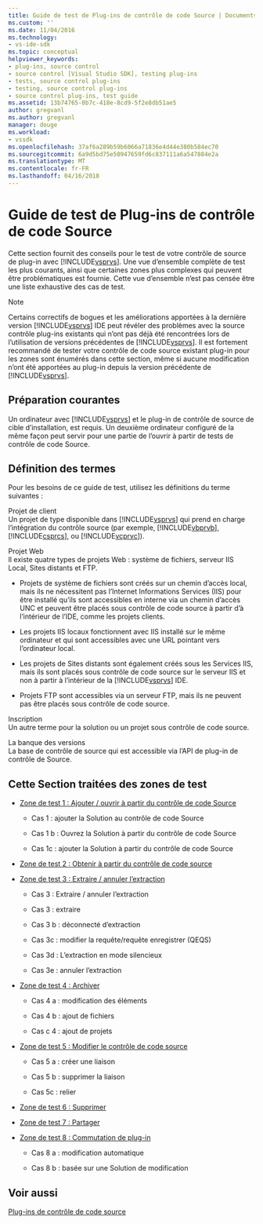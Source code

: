 ```yaml
---
title: Guide de test de Plug-ins de contrôle de code Source | Documents Microsoft
ms.custom: ''
ms.date: 11/04/2016
ms.technology:
- vs-ide-sdk
ms.topic: conceptual
helpviewer_keywords:
- plug-ins, source control
- source control [Visual Studio SDK], testing plug-ins
- tests, source control plug-ins
- testing, source control plug-ins
- source control plug-ins, test guide
ms.assetid: 13b74765-0b7c-418e-8cd9-5f2e8db51ae5
author: gregvanl
ms.author: gregvanl
manager: douge
ms.workload:
- vssdk
ms.openlocfilehash: 37af6a289b59b6066a71836e4d44e380b584ec70
ms.sourcegitcommit: 6a9d5bd75e50947659fd6c837111a6a547884e2a
ms.translationtype: MT
ms.contentlocale: fr-FR
ms.lasthandoff: 04/16/2018
---
```

# <a name="test-guide-for-source-control-plug-ins"></a>Guide de test de Plug-ins de contrôle de code Source
Cette section fournit des conseils pour le test de votre contrôle de source de plug-in avec [!INCLUDE[vsprvs](../../code-quality/includes/vsprvs_md.md)]. Une vue d’ensemble complète de test les plus courants, ainsi que certaines zones plus complexes qui peuvent être problématiques est fournie. Cette vue d’ensemble n’est pas censée être une liste exhaustive des cas de test.  
  
> [!NOTE]
>  Certains correctifs de bogues et les améliorations apportées à la dernière version [!INCLUDE[vsprvs](../../code-quality/includes/vsprvs_md.md)] IDE peut révéler des problèmes avec la source contrôle plug-ins existants qui n’ont pas déjà été rencontrées lors de l’utilisation de versions précédentes de [!INCLUDE[vsprvs](../../code-quality/includes/vsprvs_md.md)]. Il est fortement recommandé de tester votre contrôle de code source existant plug-in pour les zones sont énumérés dans cette section, même si aucune modification n’ont été apportées au plug-in depuis la version précédente de [!INCLUDE[vsprvs](../../code-quality/includes/vsprvs_md.md)].  
  
## <a name="common-preparation"></a>Préparation courantes  
 Un ordinateur avec [!INCLUDE[vsprvs](../../code-quality/includes/vsprvs_md.md)] et le plug-in de contrôle de source de cible d’installation, est requis. Un deuxième ordinateur configuré de la même façon peut servir pour une partie de l’ouvrir à partir de tests de contrôle de code Source.  
  
## <a name="definition-of-terms"></a>Définition des termes  
 Pour les besoins de ce guide de test, utilisez les définitions du terme suivantes :  
  
 Projet de client  
 Un projet de type disponible dans [!INCLUDE[vsprvs](../../code-quality/includes/vsprvs_md.md)] qui prend en charge l’intégration du contrôle source (par exemple, [!INCLUDE[vbprvb](../../code-quality/includes/vbprvb_md.md)], [!INCLUDE[csprcs](../../data-tools/includes/csprcs_md.md)], ou [!INCLUDE[vcprvc](../../code-quality/includes/vcprvc_md.md)]).  
  
 Projet Web  
 Il existe quatre types de projets Web : système de fichiers, serveur IIS Local, Sites distants et FTP.  
  
-   Projets de système de fichiers sont créés sur un chemin d’accès local, mais ils ne nécessitent pas l’Internet Informations Services (IIS) pour être installé qu’ils sont accessibles en interne via un chemin d’accès UNC et peuvent être placés sous contrôle de code source à partir d’à l’intérieur de l’IDE, comme les projets clients.  
  
-   Les projets IIS locaux fonctionnent avec IIS installé sur le même ordinateur et qui sont accessibles avec une URL pointant vers l’ordinateur local.  
  
-   Les projets de Sites distants sont également créés sous les Services IIS, mais ils sont placés sous contrôle de code source sur le serveur IIS et non à partir à l’intérieur de la [!INCLUDE[vsprvs](../../code-quality/includes/vsprvs_md.md)] IDE.  
  
-   Projets FTP sont accessibles via un serveur FTP, mais ils ne peuvent pas être placés sous contrôle de code source.  
  
 Inscription  
 Un autre terme pour la solution ou un projet sous contrôle de code source.  
  
 La banque des versions  
 La base de contrôle de source qui est accessible via l’API de plug-in de contrôle de Source.  
  
## <a name="test-areas-covered-in-this-section"></a>Cette Section traitées des zones de test  
  
-   [Zone de test 1 : Ajouter / ouvrir à partir du contrôle de code Source](../../extensibility/internals/test-area-1-add-to-open-from-source-control.md)  
  
    -   Cas 1 : ajouter la Solution au contrôle de code Source  
  
    -   Cas 1 b : Ouvrez la Solution à partir du contrôle de code Source  
  
    -   Cas 1c : ajouter la Solution à partir du contrôle de code Source  
  
-   [Zone de test 2 : Obtenir à partir du contrôle de code source](../../extensibility/internals/test-area-2-get-from-source-control.md)  
  
-   [Zone de test 3 : Extraire / annuler l’extraction](../../extensibility/internals/test-area-3-check-out-undo-checkout.md)  
  
    -   Cas 3 : Extraire / annuler l’extraction  
  
    -   Cas 3 : extraire  
  
    -   Cas 3 b : déconnecté d’extraction  
  
    -   Cas 3c : modifier la requête/requête enregistrer (QEQS)  
  
    -   Cas 3d : L’extraction en mode silencieux  
  
    -   Cas 3e : annuler l’extraction  
  
-   [Zone de test 4 : Archiver](../../extensibility/internals/test-area-4-check-in.md)  
  
    -   Cas 4 a : modification des éléments  
  
    -   Cas 4 b : ajout de fichiers  
  
    -   Cas c 4 : ajout de projets  
  
-   [Zone de test 5 : Modifier le contrôle de code source](../../extensibility/internals/test-area-5-change-source-control.md)  
  
    -   Cas 5 a : créer une liaison  
  
    -   Cas 5 b : supprimer la liaison  
  
    -   Cas 5c : relier  
  
-   [Zone de test 6 : Supprimer](../../extensibility/internals/test-area-6-delete.md)  
  
-   [Zone de test 7 : Partager](../../extensibility/internals/test-area-7-share.md)  
  
-   [Zone de test 8 : Commutation de plug-in](../../extensibility/internals/test-area-8-plug-in-switching.md)  
  
    -   Cas 8 a : modification automatique  
  
    -   Cas 8 b : basée sur une Solution de modification  
  
## <a name="see-also"></a>Voir aussi  
 [Plug-ins de contrôle de code source](../../extensibility/source-control-plug-ins.md)
